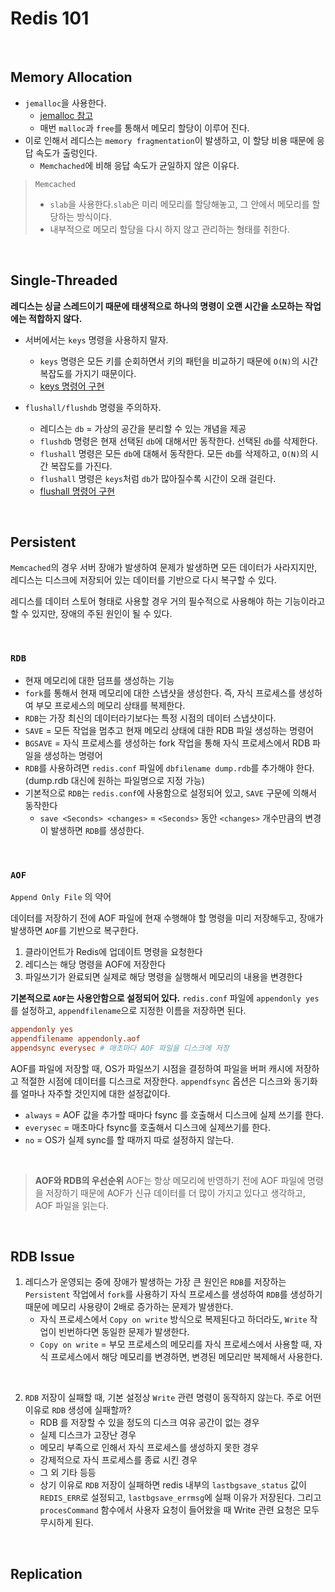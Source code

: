 # Redis 101

<br>

## Memory Allocation

- `jemalloc`을 사용한다.
  - [jemalloc 참고](https://channy.creation.net/project/dev.kthcorp.com/2011/05/12/last-free-lunch-facebooks-memory-allocator-jemalloc/index.html)
  - 매번 `malloc`과 `free`를 통해서 메모리 할당이 이루어 진다.
- 이로 인해서 레디스는 `memory fragmentation`이 발생하고, 이 할당 비용 때문에 응답 속도가 출렁인다.
  - `Memchached`에 비해 응답 속도가 균일하지 않은 이유다.

> `Memcached`
> - `slab`을 사용한다.`slab`은 미리 메모리를 할당해놓고, 그 안에서 메모리를 할당하는 방식이다.
> - 내부적으로 메모리 할당을 다시 하지 않고 관리하는 형태를 취한다.

<br>

## Single-Threaded

**레디스는 싱글 스레드이기 때문에 태생적으로 하나의 명령이 오랜 시간을 소모하는 작업에는 적합하지 않다.**

- 서버에서는 `keys` 명령을 사용하지 말자.
  - `keys` 명령은 모든 키를 순회하면서 키의 패턴을 비교하기 때문에 `O(N)`의 시간 복잡도를 가지기 때문이다.
  - [keys 명령어 구현](https://github.com/redis/redis/blob/unstable/src/db.c#L1009)

- `flushall/flushdb` 명령을 주의하자.
  - 레디스는 `db` = 가상의 공간을 분리할 수 있는 개념을 제공
  - `flushdb` 명령은 현재 선택된 `db`에 대해서만 동작한다. 선택된 `db`를 삭제한다.
  - `flushall` 명령은 모든 `db`에 대해서 동작한다. 모든 `db`를 삭제하고, `O(N)`의 시간 복잡도를 가진다.
  - `flushall` 명령은 `keys`처럼 `db`가 많아질수록 시간이 오래 걸린다.
  - [flushall 명령어 구현](https://github.com/redis/redis/blob/unstable/src/db.c#L928)

<br>

## Persistent

`Memcached`의 경우 서버 장애가 발생하여 문제가 발생하면 모든 데이터가 사라지지만, 레디스는 디스크에 저장되어 있는 데이터를 기반으로 다시 복구할 수 있다.

레디스를 데이터 스토어 형태로 사용할 경우 거의 필수적으로 사용해야 하는 기능이라고 할 수 있지만, 장애의 주된 원인이 될 수 있다.

<br>

### `RDB`
- 현재 메모리에 대한 덤프를 생성하는 기능
- `fork`를 통해서 현재 메모리에 대한 스냅샷을 생성한다. 즉, 자식 프로세스를 생성하여 부모 프로세스의 메모리 상태를 복제한다.
- `RDB`는 가장 최신의 데이터라기보다는 특정 시점의 데이터 스냅샷이다. 
- `SAVE` = 모든 작업을 멈추고 현재 메모리 상태에 대한 RDB 파일 생성하는 명령어
- `BGSAVE` = 자식 프로세스를 생성하는 fork 작업을 통해 자식 프로세스에서 RDB 파일을 생성하는 명령어
- `RDB`를 사용하려면 `redis.conf` 파일에 `dbfilename dump.rdb`를 추가해야 한다. (dump.rdb 대신에 원하는 파일명으로 지정 가능)
- 기본적으로 `RDB`는 `redis.conf`에 사용함으로 설정되어 있고, `SAVE` 구문에 의해서 동작한다
  - `save <Seconds> <changes>` = `<Seconds>` 동안 `<changes>` 개수만큼의 변경이 발생하면 `RDB`를 생성한다.

<br>

### `AOF`

`Append Only File` 의 약어

데이터를 저장하기 전에 AOF 파일에 현재 수행해야 할 명령을 미리 저장해두고, 장애가 발생하면 `AOF`를 기반으로 복구한다.

1. 클라이언트가 Redis에 업데이트 명령을 요청한다
2. 레디스는 해당 명령을 AOF에 저장한다
3. 파일쓰기가 완료되면 실제로 해당 명령을 실행해서 메모리의 내용을 변경한다

**기본적으로 `AOF`는 사용안함으로 설정되어 있다.** `redis.conf` 파일에 `appendonly yes`를 설정하고, `appendfilename`으로 지정한 이름을 저장하면 된다.

```conf
appendonly yes
appendfilename appendonly.aof
appendsync everysec # 매초마다 AOF 파일을 디스크에 저장
```

AOF를 파일에 저장할 때, OS가 파일쓰기 시점을 결정하여 파일을 버퍼 캐시에 저장하고 적절한 시점에 데이터를 디스크로 저장한다.
`appendfsync` 옵션은 디스크와 동기화를 얼마나 자주할 것인지에 대한 설정값이다.
- `always` = AOF 값을 추가할 때마다 fsync 를 호출해서 디스크에 실제 쓰기를 한다.
- `everysec`  = 매초마다 fsync를 호출해서 디스크에 실제쓰기를 한다.
- `no` = OS가 실제 sync를 할 때까지 따로 설정하지 않는다.


<br>

> **AOF와 RDB의 우선순위**
> AOF는 항상 메모리에 반영하기 전에 AOF 파일에 명령을 저장하기 때문에 AOF가 신규 데이터를 더 많이 가지고 있다고 생각하고, AOF 파일을 읽는다.


<br>

## RDB Issue

1. 레디스가 운영되는 중에 장애가 발생하는 가장 큰 원인은 `RDB`를 저장하는 `Persistent` 작업에서 `fork`를 사용하기 자식 프로세스를 생성하여 `RDB`를 생성하기 때문에 메모리 사용량이 2배로 증가하는 문제가 발생한다.
   - 자식 프로세스에서 `Copy on write` 방식으로 복제된다고 하더라도, `Write` 작업이 빈번하다면 동일한 문제가 발생한다.
   - `Copy on write` = 부모 프로세스의 메모리를 자식 프로세스에서 사용할 때, 자식 프로세스에서 해당 메모리를 변경하면, 변경된 메모리만 복제해서 사용한다.

<br>

2. `RDB` 저장이 실패할 때, 기본 설정상 `Write` 관련 명령이 동작하지 않는다. 주로 어떤 이유로 `RDB` 생성에 실패할까?
   - RDB 를 저장할 수 있을 정도의 디스크 여유 공간이 없는 경우
   - 실제 디스크가 고장난 경우
   - 메모리 부족으로 인해서 자식 프로세스를 생성하지 못한 경우
   - 강제적으로 자식 프로세스를 종료 시킨 경우
   - 그 외 기타 등등
   - 상기 이유로 `RDB` 저장이 실패하면 redis 내부의 `lastbgsave_status` 값이 `REDIS_ERR`로 설정되고, `lastbgsave_errmsg`에 실패 이유가 저장된다.  그리고 `procesCommand` 함수에서 사용자 요청이 들어왔을 때 Write 관련 요청은 모두 무시하게 된다.

<br>

## Replication